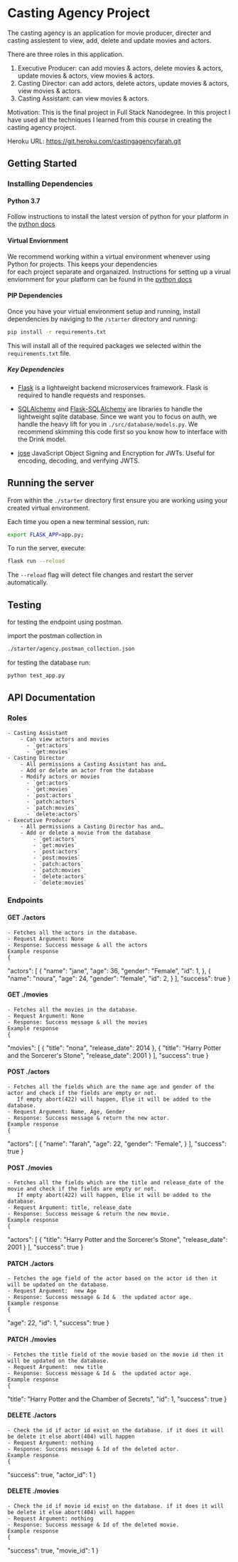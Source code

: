 # Casting Agency Project

The casting agency is an application for movie producer, directer and casting assiestent to view, add, delete and update movies and actors.

There are three roles in this application.

1) Executive Producer: can add movies & actors, delete movies & actors, update movies & actors, view movies & actors.
2) Casting Director:  can add actors, delete actors, update movies & actors, view movies & actors.
3) Casting Assistant: can view movies & actors.

Motivation: This is the final project in Full Stack Nanodegree. In this project I have used all the techniques I learned from this course in creating the casting agency project.

Heroku URL: https://git.heroku.com/castingagencyfarah.git

## Getting Started

### Installing Dependencies

#### Python 3.7

Follow instructions to install the latest version of python for your platform in the [python docs](https://docs.python.org/3/using/unix.html#getting-and-installing-the-latest-version-of-python)

#### Virtual Enviornment

We recommend working within a virtual environment whenever using Python for projects. This keeps your dependencies  
for each project separate and organaized. Instructions for setting up a virual enviornment for your platform can be found in the [python docs](https://packaging.python.org/guides/installing-using-pip-and-virtual-environments/)

#### PIP Dependencies

Once you have your virtual environment setup and running, install dependencies by naviging to the `/starter` directory and running:

```bash
pip install -r requirements.txt   
```

This will install all of the required packages we selected within the `requirements.txt` file.

##### Key Dependencies

- [Flask](http://flask.pocoo.org/)  is a lightweight backend microservices framework. Flask is required to handle requests and responses.

- [SQLAlchemy](https://www.sqlalchemy.org/) and [Flask-SQLAlchemy](https://flask-sqlalchemy.palletsprojects.com/en/2.x/) are libraries to handle the lightweight sqlite database. Since we want you to focus on auth, we handle the heavy lift for you in `./src/database/models.py`. We recommend skimming this code first so you know how to interface with the Drink model.

- [jose](https://python-jose.readthedocs.io/en/latest/) JavaScript Object Signing and Encryption for JWTs. Useful for encoding, decoding, and verifying JWTS.

## Running the server

From within the `./starter` directory first ensure you are working using your created virtual environment.

Each time you open a new terminal session, run:

```bash
export FLASK_APP=app.py;
```

To run the server, execute:

```bash
flask run --reload
```

The `--reload` flag will detect file changes and restart the server automatically.

## Testing
for testing the endpoint using postman.

import the postman collection in
```bash
./starter/agency.postman_collection.json
```
for testing the database run:
```bash
python test_app.py
```


## API Documentation
### Roles
    - Casting Assistant
        - Can view actors and movies
          - `get:actors`
          - `get:movies`
    - Casting Director
        - All permissions a Casting Assistant has and…
        - Add or delete an actor from the database
        - Modify actors or movies
          - `get:actors`
          - `get:movies`
          - `post:actors`
          - `patch:actors`
          - `patch:movies`
          - `delete:actors`
    - Executive Producer
        - All permissions a Casting Director has and…
        - Add or delete a movie from the database
            - `get:actors`
            - `get:movies`
            - `post:actors`
            - `post:movies`
            - `patch:actors`
            - `patch:movies`
            - `delete:actors`
            - `delete:movies`
### Endpoints
#### GET ./actors
    - Fetches all the actors in the database.
    - Request Argument: None
    - Response: Success message & all the actors
    Example response
    {
  "actors": [
    {
      "name": "jane",
      "age": 36,
      "gender": "Female",
      "id": 1,
    },
    {
      "name": "noura",
      "age": 24,
      "gender": "female",
      "id": 2,
    }
  ],
  "success": true
}
#### GET ./movies
    - Fetches all the movies in the database.
    - Request Argument: None
    - Response: Success message & all the movies
    Example response
    {
  "movies": [
    {
      "title": "nona",
      "release_date": 2014
    },
    {
      "title": "Harry Potter and the Sorcerer's Stone",
      "release_date": 2001
    }
  ],
  "success": true
}

#### POST ./actors
    - Fetches all the fields which are the name age and gender of the actor and check if the fields are empty or not.
       If empty abort(422) will happen, Else it will be added to the database.
    - Request Argument: Name, Age, Gender
    - Response: Success message & return the new actor.
    Example response
    {
  "actors": [
    {
      "name": "farah",
      "age": 22,
      "gender": "Female",
    }
  ],
  "success": true
}

#### POST ./movies
    - Fetches all the fields which are the title and release_date of the movie and check if the fields are empty or not.
       If empty abort(422) will happen, Else it will be added to the database.
    - Request Argument: title, release_date
    - Response: Success message & return the new movie.
    Example response
    {
  "actors": [
    {
      "title": "Harry Potter and the Sorcerer's Stone",
      "release_date": 2001
    }
  ],
  "success": true
}

#### PATCH ./actors
    - Fetches the age field of the actor based on the actor id then it will be updated on the database.
    - Request Argument:  new Age
    - Response: Success message & Id &  the updated actor age.
    Example response
    {
  "age": 22,
  "id": 1,
  "success": true
}

#### PATCH ./movies
    - Fetches the title field of the movie based on the movie id then it will be updated on the database.
    - Request Argument:  new title
    - Response: Success message & Id &  the updated actor age.
    Example response
    {
  "title": "Harry Potter and the Chamber of Secrets",
  "id": 1,
  "success": true
}

#### DELETE ./actors
    - Check the id if actor id exist on the database. if it does it will be delete it else abort(404) will happen
    - Request Argument: nothing
    - Response: Success message & Id of the deleted actor.
    Example response
    {
  "success": true,
  "actor_id": 1
}

#### DELETE ./movies
    - Check the id if movie id exist on the database. if it does it will be delete it else abort(404) will happen
    - Request Argument: nothing
    - Response: Success message & Id of the deleted movie.
    Example response
    {
  "success": true,
  "movie_id": 1
}